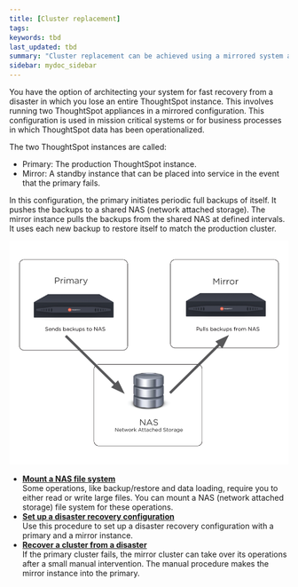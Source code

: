```yaml
---
title: [Cluster replacement]
tags:
keywords: tbd
last_updated: tbd
summary: "Cluster replacement can be achieved using a mirrored system architecture. This allows you to recover an entire system very quickly without data loss."
sidebar: mydoc_sidebar
---
```

You have the option of architecting your system for fast recovery from a disaster in which you lose an entire ThoughtSpot instance. This involves running two ThoughtSpot appliances in a mirrored configuration. This configuration is used in mission critical systems or for business processes in which ThoughtSpot data has been operationalized.

The two ThoughtSpot instances are called:

-   Primary: The production ThoughtSpot instance.
-   Mirror: A standby instance that can be placed into service in the event that the primary fails.

In this configuration, the primary initiates periodic full backups of itself. It pushes the backups to a shared NAS \(network attached storage\). The mirror instance pulls the backups from the shared NAS at defined intervals. It uses each new backup to restore itself to match the production cluster.

 ![](/pages/images/Disaster_recovery.png "A ThoughtSpot disaster recovery configuration")

-   **[Mount a NAS file system](/pages/admin/setup/NAS_mount.html)**  
Some operations, like backup/restore and data loading, require you to either read or write large files. You can mount a NAS \(network attached storage\) file system for these operations.
-   **[Set up a disaster recovery configuration](../../disaster_recovery/disaster_recovery/set_up_DR_config.html)**  
Use this procedure to set up a disaster recovery configuration with a primary and a mirror instance.
-   **[Recover a cluster from a disaster](../../disaster_recovery/disaster_recovery/recover_cluster.html)**  
If the primary cluster fails, the mirror cluster can take over its operations after a small manual intervention. The manual procedure makes the mirror instance into the primary.
